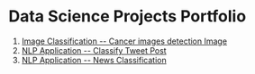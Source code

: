 # Data Science Projects Portfolio

1. [Image Classification -- Cancer images detection Image](https://github.com/carsonxie/Machine-Learning-Projects/tree/main/CNN%20Cancer%20Detection%20Kaggle%20Mini-Project)
2. [NLP Application -- Classify Tweet Post](https://github.com/carsonxie/Machine-Learning-Projects/tree/main/NLP%20Disaster%20Tweets%20Kaggle%20Mini-Project)
3. [NLP Application -- News Classification]()
